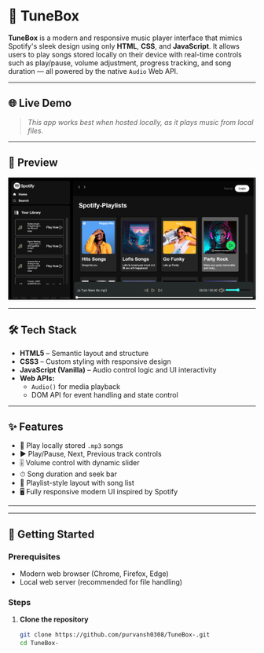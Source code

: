 # 🎵 TuneBox

**TuneBox** is a modern and responsive music player interface that mimics Spotify's sleek design using only **HTML**, **CSS**, and **JavaScript**. It allows users to play songs stored locally on their device with real-time controls such as play/pause, volume adjustment, progress tracking, and song duration — all powered by the native `Audio` Web API.

---

## 🌐 Live Demo

> _This app works best when hosted locally, as it plays music from local files._

---

## 📸 Preview

![TuneBox Preview](https://github.com/purvansh0308/TuneBox-/raw/master/img/Screenshot%202025-07-15%20014716.png)


---

## 🛠️ Tech Stack

- **HTML5** – Semantic layout and structure
- **CSS3** – Custom styling with responsive design
- **JavaScript (Vanilla)** – Audio control logic and UI interactivity
- **Web APIs:**
  - `Audio()` for media playback
  - DOM API for event handling and state control

---

## ✨ Features

- 🎵 Play locally stored `.mp3` songs
- ▶️ Play/Pause, Next, Previous track controls
- 🎚 Volume control with dynamic slider
- ⏱ Song duration and seek bar
- 📂 Playlist-style layout with song list
- 🖥 Fully responsive modern UI inspired by Spotify

---

---

## 🚀 Getting Started

### Prerequisites

- Modern web browser (Chrome, Firefox, Edge)  
- Local web server (recommended for file handling)

### Steps

1. **Clone the repository**
   ```bash
   git clone https://github.com/purvansh0308/TuneBox-.git
   cd TuneBox-


